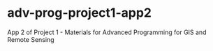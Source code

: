 # adv-prog-project1-app2
App 2 of Project 1 - Materials for Advanced Programming for GIS and Remote Sensing
